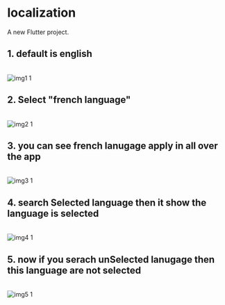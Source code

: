 # localization

A new Flutter project.


**<h2>1. default is english</h2>** <br/>
![img1 1](https://github.com/user-attachments/assets/01e01bb6-fa9f-4f87-9289-8ea03119a130)

**<h2>2. Select "french language"</h2>** <br/>
![img2 1](https://github.com/user-attachments/assets/c95ca364-0612-469a-aab2-ca987aee0b95)

**<h2>3. you can see french lanugage apply in all over the app</h2>** <br/>
![img3 1](https://github.com/user-attachments/assets/ee84fb3b-ac07-4cf5-9f17-b633ca269f9c)

**<h2>4. search Selected language then it show the language is selected</h2>** <br/>
![img4 1](https://github.com/user-attachments/assets/e212e2cd-1696-49b8-9c8a-4dca844caa1c)

**<h2>5. now if you serach unSelected lanugage then this language are not selected</h2>** <br/>
![img5 1](https://github.com/user-attachments/assets/4492659e-b070-422c-84d2-fd0a288161e9)
